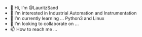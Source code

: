 - 👋 Hi, I’m @LauritzSand
- 👀 I’m interested in Industrial Automation and Instrumentation
- 🌱 I’m currently learning ... Python3 and Linux
- 💞️ I’m looking to collaborate on ...
- 📫 How to reach me ...

<!---
LauritzSand/LauritzSand is a ✨ special ✨ repository because its `README.md` (this file) appears on your GitHub profile.
You can click the Preview link to take a look at your changes.
--->
